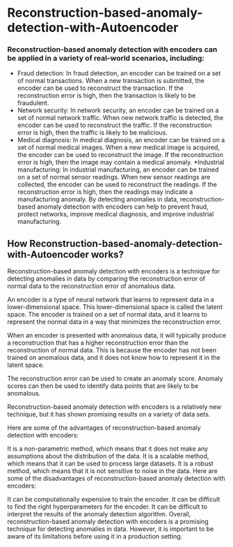 # Reconstruction-based-anomaly-detection-with-Autoencoder



### Reconstruction-based anomaly detection with encoders can be applied in a variety of real-world scenarios, including:



* Fraud detection: In fraud detection, an encoder can be trained on a set of normal transactions. When a new transaction is submitted, the encoder can be used to reconstruct the transaction. If the reconstruction error is high, then the transaction is likely to be fraudulent.
* Network security: In network security, an encoder can be trained on a set of normal network traffic. When new network traffic is detected, the encoder can be used to reconstruct the traffic. If the reconstruction error is high, then the traffic is likely to be malicious.
* Medical diagnosis: In medical diagnosis, an encoder can be trained on a set of normal medical images. When a new medical image is acquired, the encoder can be used to reconstruct the image. If the reconstruction error is high, then the image may contain a medical anomaly.
*Industrial manufacturing: In industrial manufacturing, an encoder can be trained on a set of normal sensor readings. When new sensor readings are collected, the encoder can be used to reconstruct the readings. If the reconstruction error is high, then the readings may indicate a manufacturing anomaly.
By detecting anomalies in data, reconstruction-based anomaly detection with encoders can help to prevent fraud, protect networks, improve medical diagnosis, and improve industrial manufacturing.




## How Reconstruction-based-anomaly-detection-with-Autoencoder works?



Reconstruction-based anomaly detection with encoders is a technique for detecting anomalies in data by comparing the reconstruction error of normal data to the reconstruction error of anomalous data.

An encoder is a type of neural network that learns to represent data in a lower-dimensional space. This lower-dimensional space is called the latent space. The encoder is trained on a set of normal data, and it learns to represent the normal data in a way that minimizes the reconstruction error.

When an encoder is presented with anomalous data, it will typically produce a reconstruction that has a higher reconstruction error than the reconstruction of normal data. This is because the encoder has not been trained on anomalous data, and it does not know how to represent it in the latent space.

The reconstruction error can be used to create an anomaly score. Anomaly scores can then be used to identify data points that are likely to be anomalous.

Reconstruction-based anomaly detection with encoders is a relatively new technique, but it has shown promising results on a variety of data sets.

Here are some of the advantages of reconstruction-based anomaly detection with encoders:

It is a non-parametric method, which means that it does not make any assumptions about the distribution of the data.
It is a scalable method, which means that it can be used to process large datasets.
It is a robust method, which means that it is not sensitive to noise in the data.
Here are some of the disadvantages of reconstruction-based anomaly detection with encoders:

It can be computationally expensive to train the encoder.
It can be difficult to find the right hyperparameters for the encoder.
It can be difficult to interpret the results of the anomaly detection algorithm.
Overall, reconstruction-based anomaly detection with encoders is a promising technique for detecting anomalies in data. However, it is important to be aware of its limitations before using it in a production setting.
